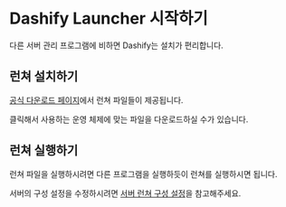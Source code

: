 # Dashify Launcher 시작하기

다른 서버 관리 프로그램에 비하면 Dashify는 설치가 편리합니다.

## 런쳐 설치하기

[공식 다운로드 페이지](/downloads/launcher)에서 런쳐 파일들이 제공됩니다.

클릭해서 사용하는 운영 체제에 맞는 파일을 다운로드하실 수가 있습니다.

## 런쳐 실행하기

런쳐 파일을 실행하시려면 다른 프로그램을 실행하듯이 런쳐를 실행하시면 됩니다.

서버의 구성 설정을 수정하시려면 [서버 런쳐 구성 설정](/docs/usage/launcher/server-configuration)을 참고해주세요.

